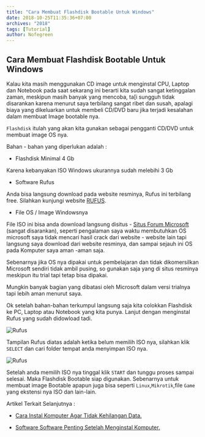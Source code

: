 ```yaml
---
title: "Cara Membuat Flashdisk Bootable Untuk Windows"
date: 2018-10-25T11:35:36+07:00
archives: "2018"
tags: [Tutorial]
author: Nofegreen
---
```

## Cara Membuat Flashdisk Bootable Untuk Windows
Kalau kita masih menggunakan CD image untuk menginstal CPU, Laptop dan Notebook pada saat sekarang ini berarti kita sudah sangat ketinggalan zaman, meskipun masih banyak yang mencoba, ta[i sungguh tidak disarankan karena menurut saya terbilang sangat ribet dan susah, apalagi biaya yang dikeluarkan untuk membeli CD/DVD baru jika terjadi kesalahan dalam membuat Image bootable nya.

`Flashdisk` itulah yang akan kita gunakan sebagai pengganti CD/DVD untuk membuat image OS nya.
<p>Bahan - bahan yang diperlukan adalah :</p>

- Flashdisk Minimal 4 Gb
<p>Karena kebanyakan ISO Windows ukurannya sudah melebihi 3 Gb</p>

- Software Rufus
<p>Anda bisa langsung download pada website resminya, Rufus ini terbilang free.
Silahkan kunjungi website <a href="https://rufus.ie/" target="_blank">RUFUS</a>.</p>

- File OS / Image Windowsnya
<p>File ISO ini bisa anda download langsung disitus - <a href="https://www.w7forums.com/threads/official-windows-7-sp1-iso-image-downloads.12325/" target="_blank">Situs Forum Microsoft</a> (sangat disarankan), seperti pengalaman saya waktu membutuhkan OS microsoft saya tidak mencari hasil crack dari website - website lain tapi langsung saya download dari website resminya, dan sampai sejauh ini OS pada Komputer saya aman -aman saja.</p>
<p>Sebenarnya jika OS nya dipakai untuk pembelajaran dan tidak dikomersilkan Microsoft sendiri tidak ambil pusing, so gunakan saja yang di situs resminya meskipun itu trial tapi tetap bisa dipakai.</p>
<p>Mungkin banyak bagian yang dibatasi oleh Microsoft dalam versi trialnya tapi lebih aman menurut saya.</p>

Ok setelah bahan-bahan terkumpul langsung saja kita colokkan Flashdisk ke PC, Laptop atau Notebook yang kita punya. Lanjut dengan menginstal Rufus yang sudah didowload tadi.

![Rufus](/img/img_artikel_rufus/nofegreen_rufus_a.png)

Tampilan Rufus diatas adalah ketika belum memilih ISO nya, silahkan klik `SELECT` dan cari folder tempat anda menyimpan ISO nya.

![Rufus](/img/img_artikel_rufus/nofegreen_rufus_b.png)

Setelah anda memilih ISO nya tinggal klik `START` dan tunggu proses sampai selesai. Maka Flashdisk Bootable siap digunakan. Sebenarnya untuk membuat image Bootable apapun juga bisa seperti `Linux`,`Mikrotik`,file `Game` yang ekstensi nya ISO dan lain-lain.

Artikel Terkait Selanjutnya :

 - [Cara Instal Komputer Agar Tidak Kehilangan Data.](https://nofegreen.github.io/2018/cara-instal-komputer-agar-tidak-kehilangan-data/)

 - [Software Software Penting Setelah Menginstal Komputer.](https://nofegreen.github.io/2018/software-software-penting-setelah-menginstal-komputer/)